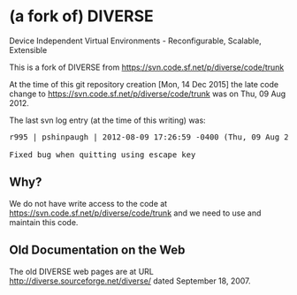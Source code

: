 # (a fork of) DIVERSE
Device Independent Virtual Environments - Reconfigurable, Scalable, Extensible

This is a fork of DIVERSE from https://svn.code.sf.net/p/diverse/code/trunk

At the time of this git repository creation [Mon, 14 Dec 2015]
the late code change to https://svn.code.sf.net/p/diverse/code/trunk was
on Thu, 09 Aug 2012.

The last svn log entry (at the time of this writing) was:

<pre>
r995 | pshinpaugh | 2012-08-09 17:26:59 -0400 (Thu, 09 Aug 2012) | 2 lines

Fixed bug when quitting using escape key
</pre>


## Why?

We do not have write access to the code at
https://svn.code.sf.net/p/diverse/code/trunk and we need to use and
maintain this code.


## Old Documentation on the Web

The old DIVERSE web pages are at URL
http://diverse.sourceforge.net/diverse/ dated September 18, 2007.

